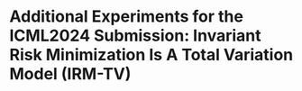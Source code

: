 # Additional Experiments for the ICML2024 Submission: Invariant Risk Minimization Is A Total Variation Model (IRM-TV)
